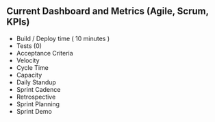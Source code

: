 ## Current Dashboard and Metrics (Agile, Scrum, KPIs)

- Build / Deploy time ( 10 minutes )
- Tests (0)
- Acceptance Criteria
- Velocity
- Cycle Time
- Capacity
- Daily Standup
- Sprint Cadence
- Retrospective
- Sprint Planning
- Sprint Demo

